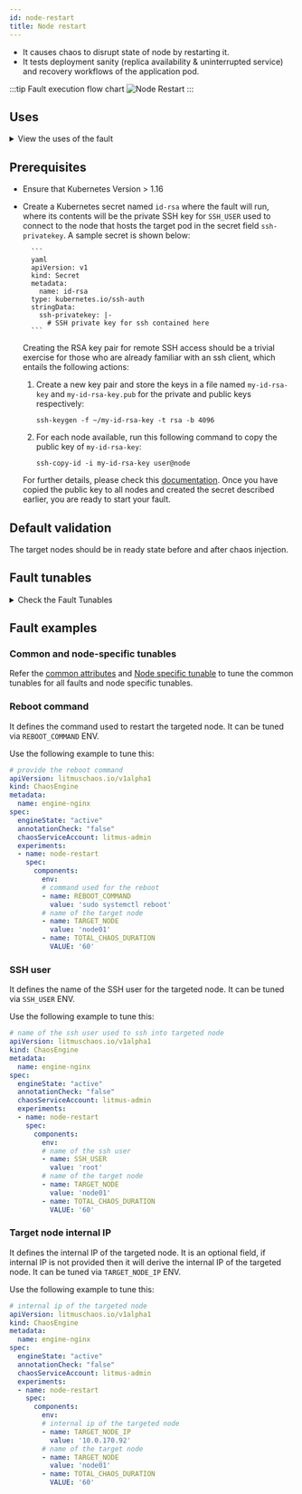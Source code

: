 ```yaml
---
id: node-restart
title: Node restart
---
```


- It causes chaos to disrupt state of node by restarting it.
- It tests deployment sanity (replica availability & uninterrupted service) and recovery workflows of the application pod.

:::tip Fault execution flow chart 
![Node Restart](./static/images/node-restart.png)
:::

## Uses
<details>
<summary>View the uses of the fault</summary>
<div>
Coming soon.
</div>
</details>

## Prerequisites
- Ensure that Kubernetes Version > 1.16
- Create a Kubernetes secret named `id-rsa` where the fault will run, where its contents will be the private SSH key for `SSH_USER` used to connect to the node that hosts the target pod in the secret field `ssh-privatekey`. A sample secret is shown below:

        ```
        yaml
        apiVersion: v1
        kind: Secret
        metadata:
          name: id-rsa
        type: kubernetes.io/ssh-auth
        stringData:
          ssh-privatekey: |-
            # SSH private key for ssh contained here
        ```

    Creating the RSA key pair for remote SSH access should be a trivial exercise for those who are already familiar with an ssh client, which entails the following actions:
        
    1. Create a new key pair and store the keys in a file named `my-id-rsa-key` and `my-id-rsa-key.pub` for the private and public keys respectively: 
        ```
        ssh-keygen -f ~/my-id-rsa-key -t rsa -b 4096
        ```
    2. For each node available, run this following command to copy the public key of `my-id-rsa-key`:
        ```
        ssh-copy-id -i my-id-rsa-key user@node
        ```
        
    For further details, please check this [documentation](https://www.ssh.com/ssh/keygen/). Once you have copied the public key to all nodes and created the secret described earlier, you are ready to start your fault.

## Default validation
The target nodes should be in ready state before and after chaos injection.

## Fault tunables
<details>
    <summary>Check the Fault Tunables</summary>
    <h2>Mandatory Fields</h2>
    <table>
      <tr>
        <th> Variables </th>
        <th> Description </th>
        <th> Notes </th>
      </tr>
      <tr>
        <td> TARGET_NODE </td>
        <td> Name of target node, subjected to chaos. If not provided it will select the random node</td>
        <td> </td>
      </tr>
      <tr>
        <td> NODE_LABEL </td>
        <td> It contains node label, which will be used to filter the target node if TARGET_NODE ENV is not set </td>
        <td>It is mutually exclusive with the TARGET_NODE ENV. If both are provided then it will use the TARGET_NODE</td>
      </tr>
    </table>
    <h2>Optional Fields</h2>
    <table>
      <tr>
        <th> Variables </th>
        <th> Description </th>
        <th> Notes </th>
      </tr>
       <tr>
        <td> LIB_IMAGE </td>
        <td> The image used to restart the node </td>
        <td> Defaults to <code>litmuschaos/go-runner:latest</code> </td>
      </tr>
      <tr>
        <td> SSH_USER </td>
        <td> name of ssh user </td>
        <td> Defaults to <code>root</code> </td>
      </tr>
      <tr>
        <td> TARGET_NODE_IP </td>
        <td> Internal IP of the target node, subjected to chaos. If not provided, the fault will lookup the node IP of the <code>TARGET_NODE</code> node</td>
        <td> Defaults to empty </td>
      </tr>
      <tr>
        <td> REBOOT_COMMAND </td>
        <td> Command used for reboot </td>
        <td> Defaults to <code>sudo systemctl reboot</code> </td>
      </tr>
      <tr>
        <td> TOTAL_CHAOS_DURATION </td>
        <td> The time duration for chaos insertion (sec) </td>
        <td> Defaults to 30s </td>
      </tr>
      <tr>
        <td> RAMP_TIME </td>
        <td> Period to wait before and after injection of chaos in sec </td>
        <td> Eg. 30 </td>
      </tr>
      <tr>
        <td> LIB </td>
        <td> The chaos lib used to inject the chaos </td>
        <td> Defaults to <code>litmus</code> supported litmus only </td>
      </tr>
    </table>
</details>

## Fault examples

### Common and node-specific tunables
Refer the [common attributes](../../common-tunables-for-all-faults) and [Node specific tunable](./common-tunables-for-node-faults) to tune the common tunables for all faults and node specific tunables.

### Reboot command

It defines the command used to restart the targeted node. It can be tuned via `REBOOT_COMMAND` ENV.

Use the following example to tune this:

[embedmd]:# (./static/manifests/node-restart/reboot-command.yaml yaml)
```yaml
# provide the reboot command
apiVersion: litmuschaos.io/v1alpha1
kind: ChaosEngine
metadata:
  name: engine-nginx
spec:
  engineState: "active"
  annotationCheck: "false"
  chaosServiceAccount: litmus-admin
  experiments:
  - name: node-restart
    spec:
      components:
        env:
        # command used for the reboot
        - name: REBOOT_COMMAND
          value: 'sudo systemctl reboot'
        # name of the target node
        - name: TARGET_NODE
          value: 'node01'
        - name: TOTAL_CHAOS_DURATION
          VALUE: '60'
```

### SSH user 

It defines the name of the SSH user for the targeted node. It can be tuned via `SSH_USER` ENV.

Use the following example to tune this:

[embedmd]:# (./static/manifests/node-restart/ssh-user.yaml yaml)
```yaml
# name of the ssh user used to ssh into targeted node
apiVersion: litmuschaos.io/v1alpha1
kind: ChaosEngine
metadata:
  name: engine-nginx
spec:
  engineState: "active"
  annotationCheck: "false"
  chaosServiceAccount: litmus-admin
  experiments:
  - name: node-restart
    spec:
      components:
        env:
        # name of the ssh user
        - name: SSH_USER
          value: 'root'
        # name of the target node
        - name: TARGET_NODE
          value: 'node01'
        - name: TOTAL_CHAOS_DURATION
          VALUE: '60'
```

### Target node internal IP

It defines the internal IP of the targeted node. It is an optional field, if internal IP is not provided then it will derive the internal IP of the targeted node. It can be tuned via `TARGET_NODE_IP` ENV.

Use the following example to tune this:

[embedmd]:# (./static/manifests/node-restart/target-node-ip.yaml yaml)
```yaml
# internal ip of the targeted node
apiVersion: litmuschaos.io/v1alpha1
kind: ChaosEngine
metadata:
  name: engine-nginx
spec:
  engineState: "active"
  annotationCheck: "false"
  chaosServiceAccount: litmus-admin
  experiments:
  - name: node-restart
    spec:
      components:
        env:
        # internal ip of the targeted node
        - name: TARGET_NODE_IP
          value: '10.0.170.92'
        # name of the target node
        - name: TARGET_NODE
          value: 'node01'
        - name: TOTAL_CHAOS_DURATION
          VALUE: '60'
```
